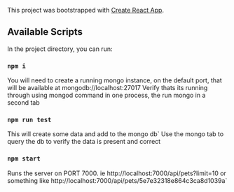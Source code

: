 This project was bootstrapped with [Create React App](https://github.com/facebook/create-react-app).

## Available Scripts

In the project directory, you can run:

### `npm i`

You will need to create a running mongo instance, on the default port, that will be available at mongodb://localhost:27017
Verify thats its running through using mongod command in one process, the run mongo in a second tab

### `npm run test`

This will create some data and add to the mongo db`
Use the mongo tab to query the db to verify the data is present and correct

### `npm start`

Runs the server on PORT 7000. 
ie http://localhost:7000/api/pets?limit=10 or something like http://localhost:7000/api/pets/5e7e32318e864c3ca8d1039a`
